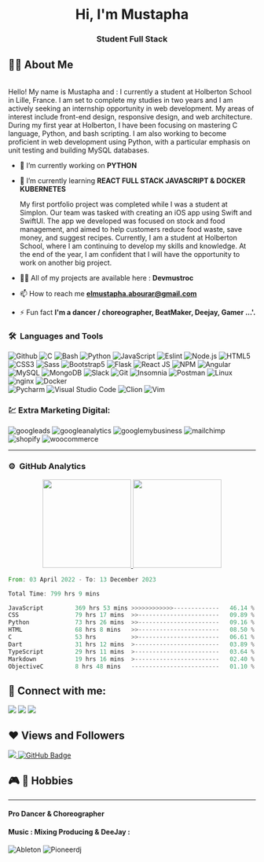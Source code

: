 
<h1 align="center">Hi, I'm Mustapha</h1>
<h3 align="center">Student Full Stack</h3>

## 🙋‍♂️ About Me

<br>
Hello!
My name is Mustapha and :
I currently a student at Holberton School in Lille, France. I am set to complete my studies in two years and I am actively seeking an internship opportunity in web development. My areas of interest include front-end design, responsive design, and web architecture. During my first year at Holberton, I have been focusing on mastering C language, Python, and bash scripting. I am also working to become proficient in web development using Python, with a particular emphasis on unit testing and building MySQL databases.


- 🔭 I’m currently working on **PYTHON**

- 🌱 I’m currently learning **REACT FULL STACK JAVASCRIPT & DOCKER KUBERNETES**

  My first portfolio project was completed while I was a student at Simplon. Our team was tasked with creating an iOS app using Swift and SwiftUI. The app we developed was focused on stock and food management, and aimed to help customers reduce food waste, save money, and suggest recipes. Currently, I am a student at Holberton School, where I am continuing to develop my skills and knowledge. At the end of the year, I am confident that I will have the opportunity to work on another big project.
  
- 👨‍💻 All of my projects are available here : **Devmustroc**
- 📫 How to reach me **elmustapha.abourar@gmail.com**

- ⚡ Fun fact **I'm a dancer / choreographer, BeatMaker, Deejay, Gamer ...'.**

### 🛠 &nbsp;Languages and Tools

![Github](https://img.shields.io/badge/-Github-181717?style=flat-square&logo=GitHub&logoColor=white)
![C](https://img.shields.io/badge/-05122A?style=flat&logo=C&logoColor=A8B9CC)
![Bash](https://img.shields.io/badge/-gnubash-5849BE?style=flat-square&logo=gnubash&logoColor=white)
![Python](https://img.shields.io/badge/-Python-333333?style=flat&logo=python)
![JavaScript](https://img.shields.io/badge/-JavaScript-333333?style=flat&logo=javascript)
![Eslint](https://img.shields.io/badge/-ESLint-4B32C3?style=flat-square&logo=ESLint&logoColor=white)
![Node.js](https://img.shields.io/badge/-Node.js-05122A?style=flat&logo=node.js)
![HTML5](https://img.shields.io/badge/-HTML5-333333?style=flat&logo=HTML5)
![CSS3](https://img.shields.io/badge/-CSS3-333333?style=flat&logo=CSS3&logoColor=1572B6)
![Sass](https://img.shields.io/badge/-Sass-333333?style=flat&logo=sass&logoColor=1572B6)
![Bootstrap5](https://img.shields.io/badge/-Bootstrap-333333?style=flat&logo=bootstrap&logoColor=563D7C)
![Flask](https://img.shields.io/badge/-Flask-000000?style=flat&logo=flask)
![React JS](https://img.shields.io/badge/-React%20JS-333333?style=flat&logo=react)
![NPM](https://img.shields.io/badge/-NPM-CB3837?style=flat-square&logo=NPM&logoColor=white)
![Angular](https://img.shields.io/badge/-Angular-red?style=flat&logo=angular)
![MySQL](https://img.shields.io/badge/-MySQL-333333?style=flat&logo=mysql)
![MongoDB](https://img.shields.io/badge/-MongoDB-FCA121?style=flat&logo=mongodb)
![Slack](https://img.shields.io/badge/-Slack-E01563?style=flat-square&logo=Slack&logoColor=white)
![Git](https://img.shields.io/badge/-Git-333333?style=flat&logo=git)
![Insomnia](https://img.shields.io/badge/-Insomnia-5849BE?style=flat-square&logo=Insomnia&logoColor=white)
![Postman](https://img.shields.io/badge/-Postman-000000?style=flat&logo=postman)
![Linux](https://img.shields.io/badge/-Linux-003366?style=flat&logo=linux)
![nginx](https://img.shields.io/badge/-nginx-003366?style=flat&logo=nginx)
![Docker](https://img.shields.io/badge/-Docker-black?style=flat&logo=docker)
<br>
![Pycharm](https://img.shields.io/badge/-Pycharm-black?style=flat&logo=pycharm)
![Visual Studio Code](https://img.shields.io/badge/-Visual%20Studio%20Code-333333?style=flat&logo=visual-studio-code&logoColor=007ACC)
![Clion](https://img.shields.io/badge/-Clion-black?style=flat&logo=clion)
![Vim](https://img.shields.io/badge/-Vim-black?style=flat&logo=vim)

### 💹 Extra Marketing Digital:
![googleads](https://img.shields.io/badge/-Googleads-black?style=flat&logo=googleads)
![googleanalytics](https://img.shields.io/badge/-Googleanalytics-black?style=flat&logo=googleanalytics)
![googlemybusiness](https://img.shields.io/badge/-GoogleMyBusiness-black?style=flat&logo=googlemybusiness)
![mailchimp](https://img.shields.io/badge/-Mailchimp-black?style=flat&logo=mailchimp)
![shopify](https://img.shields.io/badge/-Shopify-black?style=flat&logo=shopify)
![woocommerce](https://img.shields.io/badge/-Woocommerce-black?style=flat&logo=woocommerce)





---
### ⚙️ &nbsp;GitHub Analytics

<p align="center">
<a href="https://github.com/ShubhamSarda">
  <img height="180em" src="https://github-readme-stats-eight-theta.vercel.app/api?username=Devmustroc&show_icons=true&theme=buefy&include_all_commits=true&count_private=true"/>
  <img height="180em" src="https://github-readme-stats-eight-theta.vercel.app/api/top-langs/?username=Devmustroc&layout=compact&langs_count=8&theme=buefy"/>
</a>
</p>

<!--START_SECTION:waka-->

```rust
From: 03 April 2022 - To: 13 December 2023

Total Time: 799 hrs 9 mins

JavaScript         369 hrs 53 mins >>>>>>>>>>>>-------------   46.14 %
CSS                79 hrs 17 mins  >>-----------------------   09.89 %
Python             73 hrs 26 mins  >>-----------------------   09.16 %
HTML               68 hrs 8 mins   >>-----------------------   08.50 %
C                  53 hrs          >>-----------------------   06.61 %
Dart               31 hrs 12 mins  >------------------------   03.89 %
TypeScript         29 hrs 11 mins  >------------------------   03.64 %
Markdown           19 hrs 16 mins  >------------------------   02.40 %
ObjectiveC         8 hrs 48 mins   -------------------------   01.10 %
```

<!--END_SECTION:waka-->


[//]: # (### Spotify Playing 🎧)
[//]: # ([![spotify-github-profile]&#40;https://spotify-github-profile.vercel.app/api/view?uid=31yszhdpu73e77obblougfighahy&cover_image=true&theme=default&show_offline=false&background_color=121212&interchange=false&#41;]&#40;https://github.com/kittinan/spotify-github-profile&#41;)

## 📱 Connect with me:
<p align="left">
<a target="_blank" href="https://www.linkedin.com/in/elmustapha-abourar"><img src="https://img.shields.io/badge/-LinkedIn-0077B5?style=for-the-badge&logo=Linkedin&logoColor=white"></img></a>
<a target="_blank" href="mailto:elmustapha.abourar@gmail.com"><img src="https://img.shields.io/badge/-Gmail-D14836?style=for-the-badge&logo=Gmail&logoColor=white"></img></a>
<a target="_blank" href="https://medium.com/@devmustroc"><img src="https://img.shields.io/badge/-Medium-12100E?style=for-the-badge&logo=Medium&logoColor=white"></img></a>
</p>

<p>

</p>

## ❤ Views and Followers
<a href="https://github.com/Meghna-DAS/github-profile-views-counter">
    <img src="https://komarev.com/ghpvc/?username=Devmustroc">
</a>
<a href="https://github.com/Devmustroc?tab=followers"><img src="https://img.shields.io/github/followers/Devmustroc?label=Followers&style=social" alt="GitHub Badge"></a>

## 🎮 🎹 Hobbies
****
#### Pro Dancer & Choreographer
#### Music : Mixing Producing & DeeJay :
![Ableton](https://img.shields.io/badge/-Ableton-000000?style=flat&logo=abletonlive)
![Pioneerdj](https://img.shields.io/badge/-pioneerdj-000000?style=flat&logo=pioneerdj)


